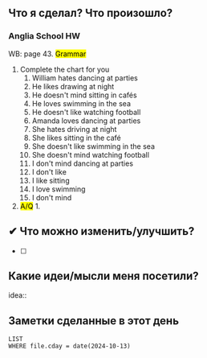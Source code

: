 ## Что я сделал? Что произошло?

### Anglia School HW

WB: page 43. <mark class="hltr-red">Grammar</mark>

1. Complete the chart for you
	1. William hates dancing at parties
	2. He likes drawing at night
	3. He doesn't mind sitting in cafés
	4. He loves swimming in the sea
	5. He doesn't like watching football
	6. Amanda loves dancing at parties
	7. She hates driving at night
	8. She likes sitting in the café
	9. She doesn't like swimming in the sea
	10. She doesn't mind watching football
	11. I don't mind dancing at parties
	12. I don't like
	13. I like sitting
	14. I love swimming
	15. I don't mind
2. <mark class="hltr-red">A/Q</mark>
	1. 
## ✔ Что можно изменить/улучшить?

- [ ]

## Какие идеи/мысли меня посетили?

idea::

## Заметки сделанные в этот день
```dataview
LIST
WHERE file.cday = date(2024-10-13)
```